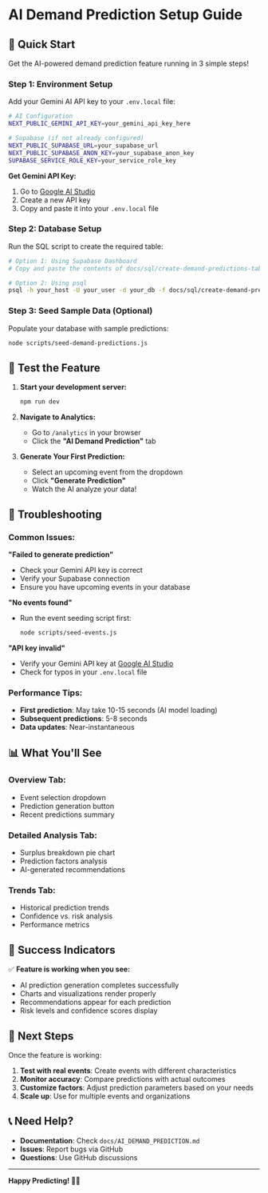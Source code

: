# AI Demand Prediction Setup Guide

## 🚀 Quick Start

Get the AI-powered demand prediction feature running in 3 simple steps!

### Step 1: Environment Setup

Add your Gemini AI API key to your `.env.local` file:

```bash
# AI Configuration
NEXT_PUBLIC_GEMINI_API_KEY=your_gemini_api_key_here

# Supabase (if not already configured)
NEXT_PUBLIC_SUPABASE_URL=your_supabase_url
NEXT_PUBLIC_SUPABASE_ANON_KEY=your_supabase_anon_key
SUPABASE_SERVICE_ROLE_KEY=your_service_role_key
```

**Get Gemini API Key:**
1. Go to [Google AI Studio](https://makersuite.google.com/app/apikey)
2. Create a new API key
3. Copy and paste it into your `.env.local` file

### Step 2: Database Setup

Run the SQL script to create the required table:

```bash
# Option 1: Using Supabase Dashboard
# Copy and paste the contents of docs/sql/create-demand-predictions-table.sql

# Option 2: Using psql
psql -h your_host -U your_user -d your_db -f docs/sql/create-demand-predictions-table.sql
```

### Step 3: Seed Sample Data (Optional)

Populate your database with sample predictions:

```bash
node scripts/seed-demand-predictions.js
```

## 🎯 Test the Feature

1. **Start your development server:**
   ```bash
   npm run dev
   ```

2. **Navigate to Analytics:**
   - Go to `/analytics` in your browser
   - Click the **"AI Demand Prediction"** tab

3. **Generate Your First Prediction:**
   - Select an upcoming event from the dropdown
   - Click **"Generate Prediction"**
   - Watch the AI analyze your data!

## 🔧 Troubleshooting

### Common Issues:

**"Failed to generate prediction"**
- Check your Gemini API key is correct
- Verify your Supabase connection
- Ensure you have upcoming events in your database

**"No events found"**
- Run the event seeding script first:
  ```bash
  node scripts/seed-events.js
  ```

**"API key invalid"**
- Verify your Gemini API key at [Google AI Studio](https://makersuite.google.com/app/apikey)
- Check for typos in your `.env.local` file

### Performance Tips:

- **First prediction**: May take 10-15 seconds (AI model loading)
- **Subsequent predictions**: 5-8 seconds
- **Data updates**: Near-instantaneous

## 📊 What You'll See

### Overview Tab:
- Event selection dropdown
- Prediction generation button
- Recent predictions summary

### Detailed Analysis Tab:
- Surplus breakdown pie chart
- Prediction factors analysis
- AI-generated recommendations

### Trends Tab:
- Historical prediction trends
- Confidence vs. risk analysis
- Performance metrics

## 🎉 Success Indicators

✅ **Feature is working when you see:**
- AI prediction generation completes successfully
- Charts and visualizations render properly
- Recommendations appear for each prediction
- Risk levels and confidence scores display

## 🚀 Next Steps

Once the feature is working:

1. **Test with real events**: Create events with different characteristics
2. **Monitor accuracy**: Compare predictions with actual outcomes
3. **Customize factors**: Adjust prediction parameters based on your needs
4. **Scale up**: Use for multiple events and organizations

## 📞 Need Help?

- **Documentation**: Check `docs/AI_DEMAND_PREDICTION.md`
- **Issues**: Report bugs via GitHub
- **Questions**: Use GitHub discussions

---

**Happy Predicting! 🧠✨**
